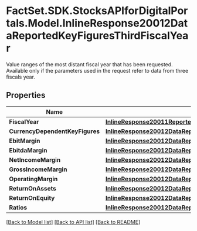# FactSet.SDK.StocksAPIforDigitalPortals.Model.InlineResponse20012DataReportedKeyFiguresThirdFiscalYear
Value ranges of the most distant fiscal year that has been requested. Available only if the parameters used in the request refer to data from three fiscals year.

## Properties

Name | Type | Description | Notes
------------ | ------------- | ------------- | -------------
**FiscalYear** | [**InlineResponse20011ReportedKeyFiguresFirstFiscalYearFiscalYear**](InlineResponse20011ReportedKeyFiguresFirstFiscalYearFiscalYear.md) |  | [optional] 
**CurrencyDependentKeyFigures** | [**InlineResponse20012DataReportedKeyFiguresFirstFiscalYearCurrencyDependentKeyFigures**](InlineResponse20012DataReportedKeyFiguresFirstFiscalYearCurrencyDependentKeyFigures.md) |  | [optional] 
**EbitMargin** | [**InlineResponse20012DataReportedKeyFiguresFirstFiscalYearEbitMargin**](InlineResponse20012DataReportedKeyFiguresFirstFiscalYearEbitMargin.md) |  | [optional] 
**EbitdaMargin** | [**InlineResponse20012DataReportedKeyFiguresFirstFiscalYearEbitdaMargin**](InlineResponse20012DataReportedKeyFiguresFirstFiscalYearEbitdaMargin.md) |  | [optional] 
**NetIncomeMargin** | [**InlineResponse20012DataReportedKeyFiguresFirstFiscalYearNetIncomeMargin**](InlineResponse20012DataReportedKeyFiguresFirstFiscalYearNetIncomeMargin.md) |  | [optional] 
**GrossIncomeMargin** | [**InlineResponse20012DataReportedKeyFiguresFirstFiscalYearGrossIncomeMargin**](InlineResponse20012DataReportedKeyFiguresFirstFiscalYearGrossIncomeMargin.md) |  | [optional] 
**OperatingMargin** | [**InlineResponse20012DataReportedKeyFiguresFirstFiscalYearOperatingMargin**](InlineResponse20012DataReportedKeyFiguresFirstFiscalYearOperatingMargin.md) |  | [optional] 
**ReturnOnAssets** | [**InlineResponse20012DataReportedKeyFiguresFirstFiscalYearReturnOnAssets**](InlineResponse20012DataReportedKeyFiguresFirstFiscalYearReturnOnAssets.md) |  | [optional] 
**ReturnOnEquity** | [**InlineResponse20012DataReportedKeyFiguresFirstFiscalYearReturnOnEquity**](InlineResponse20012DataReportedKeyFiguresFirstFiscalYearReturnOnEquity.md) |  | [optional] 
**Ratios** | [**InlineResponse20012DataReportedKeyFiguresFirstFiscalYearRatios**](InlineResponse20012DataReportedKeyFiguresFirstFiscalYearRatios.md) |  | [optional] 

[[Back to Model list]](../README.md#documentation-for-models) [[Back to API list]](../README.md#documentation-for-api-endpoints) [[Back to README]](../README.md)

